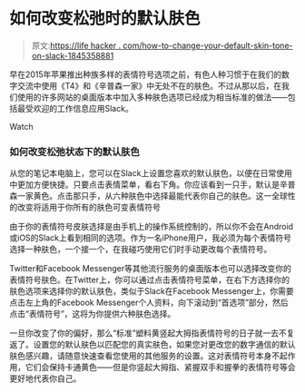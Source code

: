 # 如何改变松弛时的默认肤色

> 原文:[https://life hacker . com/how-to-change-your-default-skin-tone-on-slack-1845358881](https://lifehacker.com/how-to-change-your-default-skin-tone-on-slack-1845358881)

早在2015年苹果推出种族多样的表情符号选项之前，有色人种习惯于在我们的数字交流中使用《T4》和《辛普森一家》中无处不在的肤色。不过从那以后，在我们使用的许多网站的桌面版本中加入多种肤色选项已经成为相当标准的做法——包括最受欢迎的工作信息应用Slack。

Watch

### 如何改变松弛状态下的默认肤色

从您的笔记本电脑上，您可以在Slack上设置您喜欢的默认肤色，以便在日常使用中更加方便快捷。只要点击表情菜单，看右下角。你应该看到一只手，默认是辛普森一家黄色。点击那只手，从六种肤色中选择最能代表你自己的肤色。这一全球性的改变将适用于你所有的肤色可变表情符号

由于你的表情符号皮肤选择是由手机上的操作系统控制的，所以你不会在Android或iOS的Slack上看到相同的选项。作为一名iPhone用户，我必须为每个表情符号选择一种肤色，一个接一个，在我碰巧使用它们时手动更改每个表情符号。

Twitter和Facebook Messenger等其他流行服务的桌面版本也可以选择改变你的表情符号肤色。在Twitter上，你可以通过点击表情符号菜单，在右下方选择你的肤色选项来选择你的默认肤色，类似于Slack在Facebook Messenger上，你需要点击左上角的Facebook Messenger个人资料，向下滚动到“首选项”部分，然后点击“表情符号”，这将为你提供六种肤色选择。

一旦你改变了你的偏好，那么“标准”塑料黄竖起大拇指表情符号的日子就一去不复返了。设置您的默认肤色以匹配您的真实肤色，如果您对更改您的数字通信的默认肤色感兴趣，请随意快速查看您使用的其他服务的设置。这对表情符号本身不起作用，它们会保持卡通黄色——但是你竖起大拇指、紧握双手和握拳的表情符号等会更好地代表你自己。